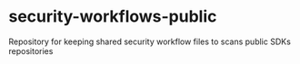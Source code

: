 # security-workflows-public
Repository for keeping shared security workflow files to scans public SDKs repositories
